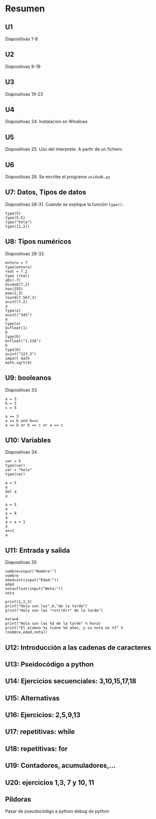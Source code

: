 # Resumen

## U1

Diapositivas 1-8

## U2

Diapositivas 9-18

## U3

Diapositivas 19-23

## U4

Diapositivas 24. Instalación en Windows

## U5

Diapositivas 25. Uso del interprete. A partir de un fichero.

## U6

Diapositivas 26. Se escribe el programa `unidad6.py`

## U7: Datos, Tipos de datos

Diapositivas 28-31. Cuando se explique la función `type()`:

    type(5)
    type(5.5)
    type("hola")
    type([1,2])
    
## U8: Tipos numéricos

Diapositivas 28-32

    entero = 7
    type(entero)
    real = 7.2
    type (real)
    abs(-7)
    divmod(7,2)
    hex(255)
    pow(2,3)
    round(7.567,1)
    a=int(7.2)
    a
    type(a)
    a=int("345")
    a
    type(a)
    b=float(1)
    b
    type(b)
    b=float("1.234")
    b
    type(b)
    a=int("123.3")
    import math
    math.sqrt(9)
    
## U9: booleanos

Diapositivas 33

    a = 3
    b = 3
    c = 5

    a == 3
    a == b and b==c
    a == b or b == c or a == c


## U10: Variables

Diapositivas 34

    var = 5
    type(var)
    var = "hola"
    type(var)

    a = 5
    a
    del a
    a

    a = 5
    a
    a = 8
    a
    a = a + 1
    a
    a+=1
    a

## U11: Entrada y salida

Diapositivas 35

    nombre=input("Nombre:")
    nombre
    edad=int(input("Edad:"))
    edad
    nota=float(input("Nota:"))
    nota

    print(1,2,3)
    print("Hola son las",6,"de la tarde")
    print("Hola son las "+str(6)+" de la tarde")

    hora=6
    print("Hola son las %d de la tarde" % hora)
    print("El alumno %s tiene %d años, y su nota es %f" % (nombre,edad,nota))


## U12: Introducción a las cadenas de caracteres
## U13: Pseidocódigo a python
## U14: Ejercicios secuenciales: 3,10,15,17,18
## U15: Alternativas
## U16: Ejercicios: 2,5,9,13
## U17: repetitivas: while
## U18: repetitivas: for
## U19: Contadores, acumuladores,...
## U20: ejercicios 1,3, 7 y 10, 11


## Píldoras

Pasar de pseudocódigo a python
debug de python

